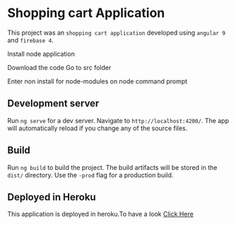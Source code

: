 # Shopping cart Application

This project was an `shopping cart application` developed using `angular 9` and `firebase 4`.

Install node application

Download the code 
Go to src folder 

Enter non install for node-modules on node command prompt

## Development server

Run `ng serve` for a dev server. Navigate to `http://localhost:4200/`. The app will automatically reload if you change any of the source files.

## Build

Run `ng build` to build the project. The build artifacts will be stored in the `dist/` directory. Use the `-prod` flag for a production build.


## Deployed in Heroku

This application is deployed in heroku.To have a look [Click Here](https://organic-store1.herokuapp.com/)
